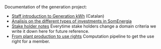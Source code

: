 Documentation of the generation project:

- [Staff introduction to Generation kWh](intro-ca.markdown) (Catalan)
- [Analisis on the different types of investments in SomEnergia](inversions.markdown)
- [Stake holder notes](domaincriteria.md)
  Everytime stake holders change a domain criteria we write it down here
  for future reference.
- [From plant production to use rights](PlantProducctionToUseRights.md)
  Computation pipeline to get the use right for a member.




